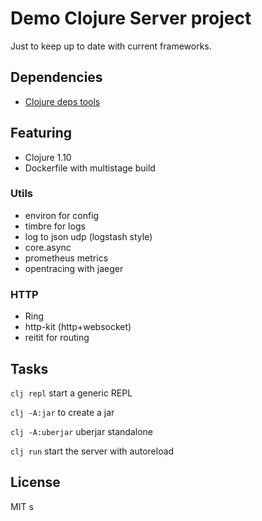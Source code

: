 # Demo Clojure Server project

Just to keep up to date with current frameworks.

## Dependencies

- [Clojure deps tools](https://clojure.org/guides/deps_and_cli)

## Featuring

- Clojure 1.10
- Dockerfile with multistage build

### Utils

- environ for config
- timbre for logs
- log to json udp (logstash style)
- core.async
- prometheus metrics
- opentracing with jaeger

### HTTP

- Ring
- http-kit (http+websocket)
- reitit for routing

## Tasks

`clj repl` start a generic REPL

`clj -A:jar` to create a jar

`clj -A:uberjar` uberjar standalone

`clj run` start the server with autoreload

## License

MIT
s
